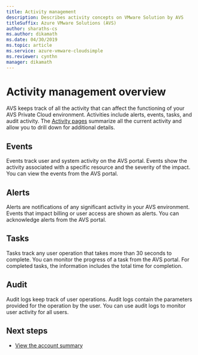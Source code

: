 ```yaml
---
title: Activity management 
description: Describes activity concepts on VMware Solution by AVS
titleSuffix: Azure VMware Solutions (AVS) 
author: sharaths-cs
ms.author: dikamath
ms.date: 04/30/2019
ms.topic: article
ms.service: azure-vmware-cloudsimple
ms.reviewer: cynthn
manager: dikamath
---
```

# Activity management overview

AVS keeps track of all the activity that can affect the functioning of your AVS Private Cloud environment. Activities include alerts, events, tasks, and audit activity. The [Activity pages](monitor-activity.md) summarize all the current activity and allow you to drill down for additional details.

## Events

Events track user and system activity on the AVS portal. Events show the activity associated with a specific resource and the severity of the impact.  You can view the events from the AVS portal.

## Alerts

Alerts are notifications of any significant activity in your AVS environment. Events that impact billing or user access are shown as alerts. You can acknowledge alerts from the AVS portal.

## Tasks

Tasks track any user operation that takes more than 30 seconds to complete. You can monitor the progress of a task from the AVS portal. For completed tasks, the information includes the total time for completion.

## Audit

Audit logs keep track of user operations. Audit logs contain the parameters provided for the operation by the user. You can use audit logs to monitor user activity for all users.

## Next steps

* [View the account summary](account.md)